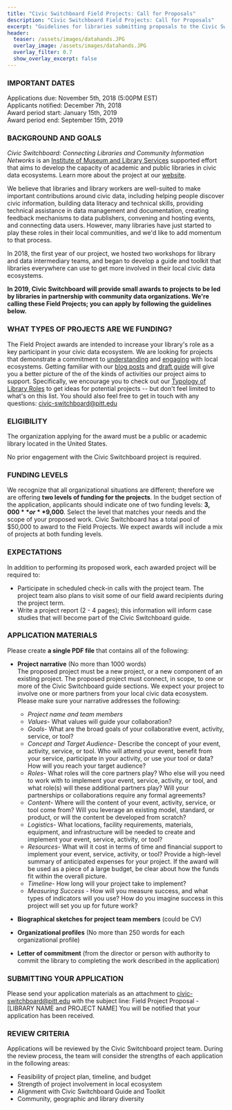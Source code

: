 ```yaml
---
title: "Civic Switchboard Field Projects: Call for Proposals"
description: "Civic Switchboard Field Projects: Call for Proposals"
excerpt: "Guidelines for libraries submitting proposals to the Civic Switchboard Field Awards Program"
header: 
  teaser: /assets/images/datahands.JPG
  overlay_image: /assets/images/datahands.JPG
  overlay_filter: 0.7
  show_overlay_excerpt: false 
---
```


### IMPORTANT DATES
Applications due: November 5th, 2018  (5:00PM EST)  
Applicants notified: December 7th, 2018  
Award period start: January 15th, 2019  
Award period end: September 15th,  2019  

### BACKGROUND AND GOALS
*Civic Switchboard: Connecting Libraries and Community Information Networks* is an [Institute of Museum and Library Services](https://www.imls.org) supported effort that aims to develop the capacity of academic and public libraries in civic data ecosystems. Learn more about the project at our [website](https://civic-switchboard.github.io/).  

We believe that libraries and library workers are well-suited to make important contributions around civic data, including helping people discover civic information, building data literacy and technical skills, providing technical assistance in data management and documentation, creating feedback mechanisms to data publishers, convening and hosting events, and connecting data users. However, many libraries have just started to play these roles in their local communities, and we'd like to add momentum to that process.

In 2018, the first year of our project, we hosted two workshops for library and data intermediary teams, and began to develop a guide and toolkit that libraries everywhere can use to get more involved in their local civic data ecosystems.  

**In 2019, Civic Switchboard will provide small awards to projects to be led by libraries in partnership with community data organizations.  We're calling these Field Projects; you can apply by following the guidelines below.** 

### WHAT TYPES OF PROJECTS ARE WE FUNDING?
The Field Project awards are intended to increase your library's role as a key participant in your civic data ecosystem. We are looking for projects that demonstrate a commitment to [understanding](https://civic-switchboard.gitbook.io/guide/understanding/mapping-your-ecosystem) and [engaging](https://civic-switchboard.gitbook.io/guide/engaging/finding-a-data-intermediary-partne) with local ecosystems. Getting familiar with our [blog posts](https://civic-switchboard.github.io/updates/index.html) and [draft guide](https://civic-switchboard.gitbook.io/guide/) will give you a better picture of the of the kinds of activities our project aims to support. Specifically, we encourage you to check out our [Typology of Library Roles](https://civic-switchboard.gitbook.io/guide/activating/typology-of-library-roles) to get ideas for potential projects -- but don't feel limited to what's on this list. You should also feel free to get in touch with any questions: civic-switchboard@pitt.edu  

### ELIGIBILITY 
The organization applying for the award must be a public or academic library located in the United States.  

No prior engagement with the Civic Switchboard project is required.

### FUNDING LEVELS 
We recognize that all organizational situations are different; therefore we are offering **two levels of funding for the projects**. In the budget section of the application, applicants should indicate one of two funding levels: **$3,000** or **$9,000**. Select the level that matches your needs and the scope of your proposed work. Civic Switchboard has a total pool of $50,000 to award to the Field Projects. We expect awards will include a mix of projects at both funding levels.

### EXPECTATIONS
In addition to performing its proposed work, each awarded project will be required to: 
* Participate in scheduled check-in calls with the project team.  The project team also plans to visit some of our field award recipients during the project term.
* Write a project report (2 - 4 pages); this information will inform case studies that will become part of the Civic Switchboard guide.

### APPLICATION MATERIALS
Please create **a single PDF file** that contains all of the following:  

* **Project narrative** (No more than 1000 words)   
The proposed project must be a new project, or a new component of an existing project.  The proposed project must connect, in scope, to one or more of the Civic Switchboard guide sections. We expect your project to involve one or more partners from your local civic data ecosystem. Please make sure your narrative addresses the following:    

    - *Project name and team members*   
    - *Values*- What values will guide your collaboration?    
    - *Goals*-  What are the broad goals of your collaborative event, activity, service, or tool? 
    - *Concept and Target Audience*- Describe the concept of your event, activity, service, or tool.  Who will attend your event, benefit from your service, participate in your activity, or use your tool or data? How will you reach your target audience? 
    - *Roles*-  What roles will the core partners play? Who else will you need to work with to implement your event, service, activity, or tool, and what role(s) will these additional partners play?   Will your partnerships or collaborations require any formal agreements?
    - *Content*- Where will the content of your event, activity, service, or tool come from? Will you leverage an existing model, standard, or product, or will the content be developed from scratch?
    - *Logistics*- What locations, facility requirements, materials, equipment, and infrastructure will be needed to create and implement your event, service, activity, or tool?
    - *Resources*- What will it cost in terms of time and financial support to implement your event, service, activity, or tool? Provide a high-level summary of anticipated expenses for your project. If the award will be used as a piece of a large budget, be clear about how the funds fit within the overall picture.
    - *Timeline*- How long will your project take to implement?
    - *Measuring Success* - How will you measure success, and what types of indicators will you use?  How do you imagine success in this project will set you up for future work?


* **Biographical sketches for project team members** (could be CV) 

* **Organizational profiles** (No more than 250 words for each organizational profile)   

* **Letter of commitment** (from the director or person with authority to commit the library to completing the work described in the application)  

### SUBMITTING YOUR APPLICATION  
Please send your application materials as an attachment to civic-switchboard@pitt.edu with the subject line: Field Project Proposal - [LIBRARY NAME and PROJECT NAME]  You will be notified that your application has been received.  


### REVIEW CRITERIA
Applications will be reviewed by the Civic Switchboard project team. During the review process, the team will consider the strengths of each application in the following areas:   
* Feasibility of project plan, timeline, and budget
* Strength of project involvement in local ecosystem
* Alignment with Civic Switchboard Guide and Toolkit
* Community, geographic and library diversity



